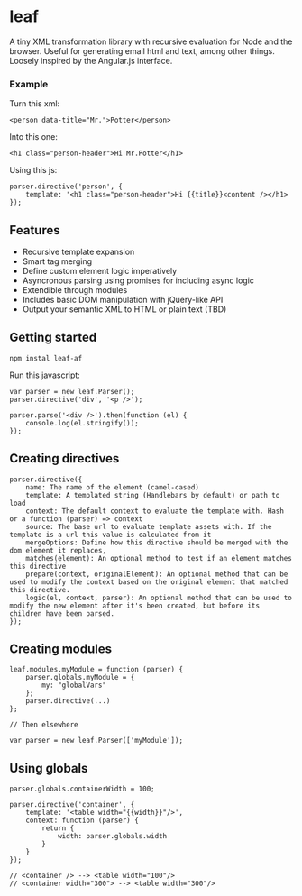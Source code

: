 leaf
====

A tiny XML transformation library with recursive evaluation for Node and the browser. Useful for generating email html and text, among other things. Loosely inspired by the Angular.js interface.

### Example

Turn this xml:

	<person data-title="Mr.">Potter</person>
	
Into this one:

	<h1 class="person-header">Hi Mr.Potter</h1>

Using this js:

	parser.directive('person', {
		template: '<h1 class="person-header">Hi {{title}}<content /></h1>
	});
	
## Features

- Recursive template expansion
- Smart tag merging
- Define custom element logic imperatively
- Asyncronous parsing using promises for including async logic
- Extendible through modules
- Includes basic DOM manipulation with jQuery-like API
- Output your semantic XML to HTML or plain text (TBD)

## Getting started

	npm instal leaf-af
	
Run this javascript:

	var parser = new leaf.Parser();
	parser.directive('div', '<p />');
	
	parser.parse('<div />').then(function (el) {
		console.log(el.stringify());
	});
	
## Creating directives

	parser.directive({
		name: The name of the element (camel-cased)
		template: A templated string (Handlebars by default) or path to load
		context: The default context to evaluate the template with. Hash or a function (parser) => context
		source: The base url to evaluate template assets with. If the template is a url this value is calculated from it
		mergeOptions: Define how this directive should be merged with the dom element it replaces,
		matches(element): An optional method to test if an element matches this directive
		prepare(context, originalElement): An optional method that can be used to modify the context based on the original element that matched this directive.
		logic(el, context, parser): An optional method that can be used to modify the new element after it's been created, but before its children have been parsed.
	});
	
## Creating modules

	leaf.modules.myModule = function (parser) {
		parser.globals.myModule = {
			my: "globalVars"
		};
		parser.directive(...)
	};
	
	// Then elsewhere
	
	var parser = new leaf.Parser(['myModule']);
	
	
## Using globals

	parser.globals.containerWidth = 100;
	
	parser.directive('container', {
		template: '<table width="{{width}}"/>',
		context: function (parser) {
			return {
				width: parser.globals.width
			}
		}
	});

	// <container /> --> <table width="100"/>
	// <container width="300"> --> <table width="300"/>
